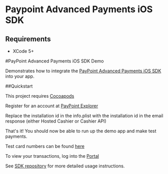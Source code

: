 # Paypoint Advanced Payments iOS SDK

## Requirements

* XCode 5+  

#PayPoint Advanced Payments iOS SDK Demo

Demonstrates how to integrate the [PayPoint Advanced Payments iOS SDK](https://github.com/paypoint/mobilesdk-ios) into your app.

##Quickstart

This project requires [Cocoapods](https://cocoapods.org)

Register for an account at [PayPoint Explorer](https://developer.paypoint.com/payments/explore/#/register)

Replace the installation id in the info.plist with the installation id in the email response (either Hosted Cashier or Cashier API)

That's it! You should now be able to run up the demo app and make test payments.

Test card numbers can be found [here](https://developer.paypoint.com/payments/docs/#getting_started/test_cards)

To view your transactions, log into the [Portal](https://portal.mite.paypoint.net:3443/portal-client/#/en_gb/log_in)

See [SDK repository](https://github.com/) for more detailed usage instructions.